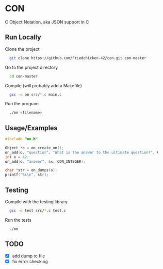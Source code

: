 
# CON

C Object Notation, aka JSON support in C


## Run Locally

Clone the project

```bash
  git clone https://github.com/Friedchicken-42/con.git con-master
```

Go to the project directory

```bash
  cd con-master
```

Compile (will probably add a Makefile)

```bash
  gcc -o on src/*.c main.c
```

Run the program

```bash
  ./on <filename>
```


## Usage/Examples

```c
#include "on.h"

Object *o = on_create_on();
on_add(o, "question", "What is the answer to the ultimate question?", CON_STRING);
int x = 42;
on_add(o, "answer", &x, CON_INTEGER);

char *str = on_dumps(o);
printf("%s\n", str);
```


## Testing

Compile with the testing library
```bash
  gcc -o test src/*.c test.c
```

Run the tests
```bash
  ./on
```


## TODO

- [x] add dump to file
- [x] fix error checking
